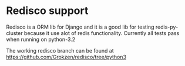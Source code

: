 # Redisco support

Redisco is a ORM lib for Django and it is a good lib for testing redis-py-cluster because it use alot of redis functionality. Currently all tests pass when running on python-3.2

The working redisco branch can be found at https://github.com/Grokzen/redisco/tree/python3
